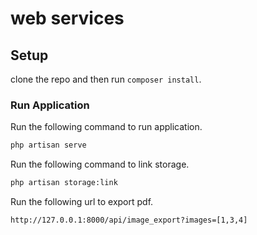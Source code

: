 # web services

## Setup

clone the repo and then run `composer install`.

### Run Application

Run the following command to run application.

```bash
php artisan serve
```
Run the following command to link storage.

```bash
php artisan storage:link
```


Run the following url to export pdf.

```bash
http://127.0.0.1:8000/api/image_export?images=[1,3,4]
```